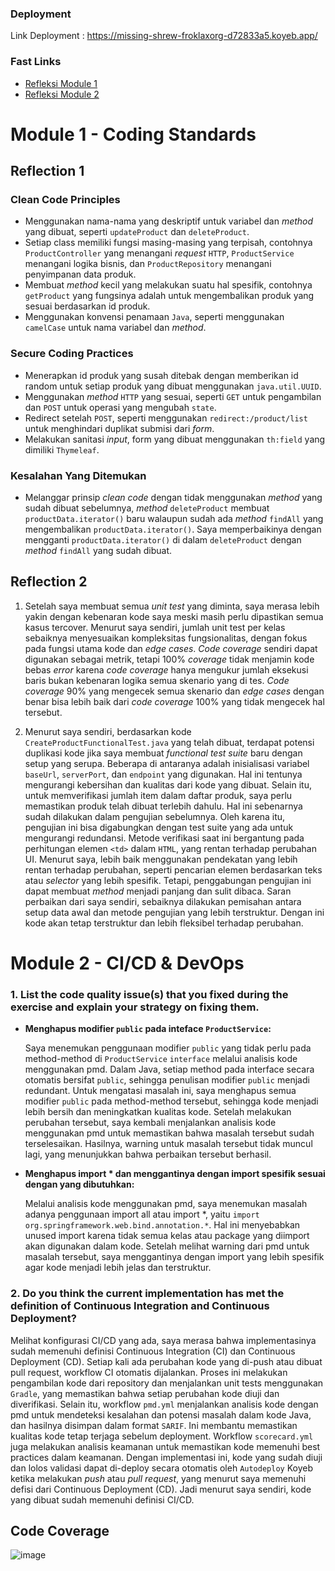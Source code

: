 ### Deployment
Link Deployment : https://missing-shrew-froklaxorg-d72833a5.koyeb.app/

### Fast Links
- [Refleksi Module 1](#module-1---coding-standards)
- [Refleksi Module 2](#module-2---cicd--devops)

# Module 1 - Coding Standards

## Reflection 1

### Clean Code Principles
- Menggunakan nama-nama yang deskriptif untuk variabel dan _method_ yang dibuat, seperti `updateProduct` dan `deleteProduct`.
- Setiap class memiliki fungsi masing-masing yang terpisah, contohnya `ProductController` yang menangani _request_ `HTTP`, `ProductService` menangani logika bisnis, dan `ProductRepository` menangani penyimpanan data produk.
- Membuat _method_ kecil yang melakukan suatu hal spesifik, contohnya `getProduct` yang fungsinya adalah untuk mengembalikan produk yang sesuai berdasarkan id produk.
- Menggunakan konvensi penamaan `Java`, seperti menggunakan `camelCase` untuk nama variabel dan _method_.

### Secure Coding Practices

- Menerapkan id produk yang susah ditebak dengan memberikan id random untuk setiap produk yang dibuat menggunakan `java.util.UUID`.
- Menggunakan _method_ `HTTP` yang sesuai, seperti `GET` untuk pengambilan dan `POST` untuk operasi yang mengubah `state`.
- Redirect setelah `POST`, seperti menggunakan `redirect:/product/list` untuk menghindari duplikat submisi dari _form_.
- Melakukan sanitasi _input_, form yang dibuat menggunakan `th:field` yang dimiliki `Thymeleaf`.

### Kesalahan Yang Ditemukan
- Melanggar prinsip _clean code_ dengan tidak menggunakan _method_ yang sudah dibuat sebelumnya, _method_ `deleteProduct` membuat `productData.iterator()` baru walaupun sudah ada _method_ `findAll` yang mengembalikan `productData.iterator()`. Saya memperbaikinya dengan mengganti `productData.iterator()` di dalam `deleteProduct` dengan _method_ `findAll` yang sudah dibuat.

## Reflection 2

1. Setelah saya membuat semua _unit test_ yang diminta, saya merasa lebih yakin dengan kebenaran kode saya meski masih perlu dipastikan semua kasus tercover. Menurut saya sendiri, jumlah unit test per kelas sebaiknya menyesuaikan kompleksitas fungsionalitas, dengan fokus pada fungsi utama kode dan _edge cases_. _Code coverage_ sendiri dapat digunakan sebagai metrik, tetapi 100% _coverage_ tidak menjamin kode bebas _error_ karena _code coverage_ hanya mengukur jumlah eksekusi baris bukan kebenaran logika semua skenario yang di tes. _Code coverage_ 90% yang mengecek semua skenario dan _edge cases_ dengan benar bisa lebih baik dari _code coverage_ 100% yang tidak mengecek hal tersebut.


2. Menurut saya sendiri, berdasarkan kode `CreateProductFunctionalTest.java` yang telah dibuat, terdapat potensi duplikasi kode jika saya membuat _functional test suite_ baru dengan setup yang serupa. Beberapa di antaranya adalah inisialisasi variabel `baseUrl`, `serverPort`, dan `endpoint` yang digunakan. Hal ini tentunya mengurangi kebersihan dan kualitas dari kode yang dibuat. Selain itu, untuk memverifikasi jumlah item dalam daftar produk, saya perlu memastikan produk telah dibuat terlebih dahulu. Hal ini sebenarnya sudah dilakukan dalam pengujian sebelumnya. Oleh karena itu, pengujian ini bisa digabungkan dengan test suite yang ada untuk mengurangi redundansi. Metode verifikasi saat ini bergantung pada perhitungan elemen `<td>` dalam `HTML`, yang rentan terhadap perubahan UI. Menurut saya, lebih baik menggunakan pendekatan yang lebih rentan terhadap perubahan, seperti pencarian elemen berdasarkan teks atau _selector_ yang lebih spesifik. Tetapi, penggabungan pengujian ini dapat membuat _method_ menjadi panjang dan sulit dibaca. Saran perbaikan dari saya sendiri, sebaiknya dilakukan pemisahan antara setup data awal dan metode pengujian yang lebih terstruktur. Dengan ini kode akan tetap terstruktur dan lebih fleksibel terhadap perubahan.

# Module 2 - CI/CD & DevOps

### 1. List the code quality issue(s) that you fixed during the exercise and explain your strategy on fixing them.

- __Menghapus modifier `public` pada inteface `ProductService`:__

    Saya menemukan penggunaan modifier `public` yang tidak perlu pada method-method di `ProductService` `interface` melalui analisis kode menggunakan pmd. Dalam Java, setiap method pada interface secara otomatis bersifat `public`, sehingga penulisan modifier `public` menjadi redundant. Untuk mengatasi masalah ini, saya menghapus semua modifier `public` pada method-method tersebut, sehingga kode menjadi lebih bersih dan meningkatkan kualitas kode. Setelah melakukan perubahan tersebut, saya kembali menjalankan analisis kode menggunakan pmd untuk memastikan bahwa masalah tersebut sudah terselesaikan. Hasilnya, warning untuk masalah tersebut tidak muncul lagi, yang menunjukkan bahwa perbaikan tersebut berhasil.


- __Menghapus import * dan menggantinya dengan import spesifik sesuai dengan yang dibutuhkan:__

  Melalui analisis kode menggunakan pmd, saya menemukan masalah adanya penggunaan import all atau import *, yaitu `import org.springframework.web.bind.annotation.*`. Hal ini menyebabkan unused import karena tidak semua kelas atau package yang diimport akan digunakan dalam kode. Setelah melihat warning dari pmd untuk masalah tersebut, saya menggantinya dengan import yang lebih spesifik agar kode menjadi lebih jelas dan terstruktur.

### 2. Do you think the current implementation has met the definition of Continuous Integration and Continuous Deployment?

Melihat konfigurasi CI/CD yang ada, saya merasa bahwa implementasinya sudah memenuhi definisi Continuous Integration (CI) dan Continuous Deployment (CD). Setiap kali ada perubahan kode yang di-push atau dibuat pull request, workflow CI otomatis dijalankan. Proses ini melakukan pengambilan kode dari repository dan menjalankan unit tests menggunakan `Gradle`, yang memastikan bahwa setiap perubahan kode diuji dan diverifikasi. Selain itu, workflow `pmd.yml` menjalankan analisis kode dengan pmd untuk mendeteksi kesalahan dan potensi masalah dalam kode Java, dan hasilnya disimpan dalam format `SARIF`. Ini membantu memastikan kualitas kode tetap terjaga sebelum deployment. Workflow `scorecard.yml` juga melakukan analisis keamanan untuk memastikan kode memenuhi best practices dalam keamanan. Dengan implementasi ini, kode yang sudah diuji dan lolos validasi dapat di-deploy secara otomatis oleh `Autodeploy` Koyeb ketika melakukan _push_ atau _pull request_, yang menurut saya memenuhi defisi dari Continuous Deployment (CD). Jadi menurut saya sendiri, kode yang dibuat sudah memenuhi definisi CI/CD.

## Code Coverage

![image](https://github.com/user-attachments/assets/5506b594-7ab3-4255-b6c4-b431d9248b90)
